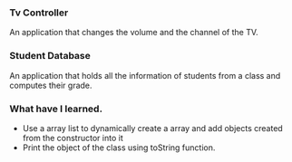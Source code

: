 ### Tv Controller
An application that changes the volume and the channel of the TV.

### Student Database
An application that holds all the information of students from a class and computes their grade.

### What have I learned.
- Use a array list to dynamically create a array and add objects created from the constructor into it
- Print the object of the class using toString function.

